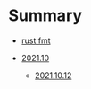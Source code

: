 # Summary

- [rust fmt](./fmt.md)

- [2021.10](./2021.10/2021.10.md)
    - [2021.10.12](./2021.10/2021.10.12.md)

